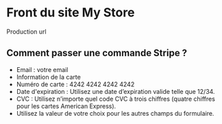 # Front du site My Store

Production url


## Comment passer une commande Stripe ?

* Email : votre email
* Information de la carte
* Numéro de carte  : 4242 4242 4242 4242
* Date d'expiration : Utilisez une date d’expiration valide telle que 12/34.
* CVC : Utilisez n’importe quel code CVC à trois chiffres (quatre chiffres pour les cartes American Express).
* Utilisez la valeur de votre choix pour les autres champs du formulaire.